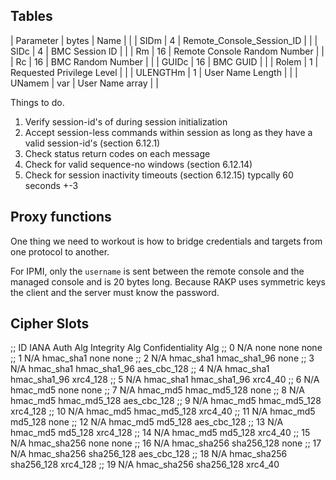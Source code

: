 



## Tables

| Parameter | bytes | Name                         |   |
| SIDm      |     4 | Remote_Console_Session_ID    |   |
| SIDc      |     4 | BMC Session ID               |   |
| Rm        |    16 | Remote Console Random Number |   |
| Rc        |    16 | BMC Random Number            |   |
| GUIDc     |    16 | BMC GUID                     |   |
| Rolem     |     1 | Requested Privilege Level    |   |
| ULENGTHm  |     1 | User Name Length             |   |
| UNamem    |   var | User Name array              |   |


Things to do.

1. Verify session-id's of during session initialization
2. Accept session-less commands within session as long as they have a valid session-id's (section 6.12.1)
3. Check status return codes on each message
4. Check for valid sequence-no windows (section 6.12.14)
5. Check for session inactivity timeouts (section 6.12.15) typcally 60 seconds +-3

## Proxy functions

One thing we need to workout is how to bridge credentials and targets from one protocol to another. 

For IPMI, only the `username` is sent between the remote console and the managed console and is 20 bytes long. Because RAKP uses symmetric keys the client and the server must know the password. 

## Cipher Slots
;; ID   IANA    Auth Alg        Integrity Alg   Confidentiality Alg
;; 0    N/A     none            none            none
;; 1    N/A     hmac_sha1       none            none
;; 2    N/A     hmac_sha1       hmac_sha1_96    none
;; 3    N/A     hmac_sha1       hmac_sha1_96    aes_cbc_128
;; 4    N/A     hmac_sha1       hmac_sha1_96    xrc4_128
;; 5    N/A     hmac_sha1       hmac_sha1_96    xrc4_40
;; 6    N/A     hmac_md5        none            none
;; 7    N/A     hmac_md5        hmac_md5_128    none
;; 8    N/A     hmac_md5        hmac_md5_128    aes_cbc_128
;; 9    N/A     hmac_md5        hmac_md5_128    xrc4_128
;; 10   N/A     hmac_md5        hmac_md5_128    xrc4_40
;; 11   N/A     hmac_md5        md5_128         none
;; 12   N/A     hmac_md5        md5_128         aes_cbc_128
;; 13   N/A     hmac_md5        md5_128         xrc4_128
;; 14   N/A     hmac_md5        md5_128         xrc4_40
;; 15   N/A     hmac_sha256     none            none
;; 16   N/A     hmac_sha256     sha256_128      none
;; 17   N/A     hmac_sha256     sha256_128      aes_cbc_128
;; 18   N/A     hmac_sha256     sha256_128      xrc4_128
;; 19   N/A     hmac_sha256     sha256_128      xrc4_40  
